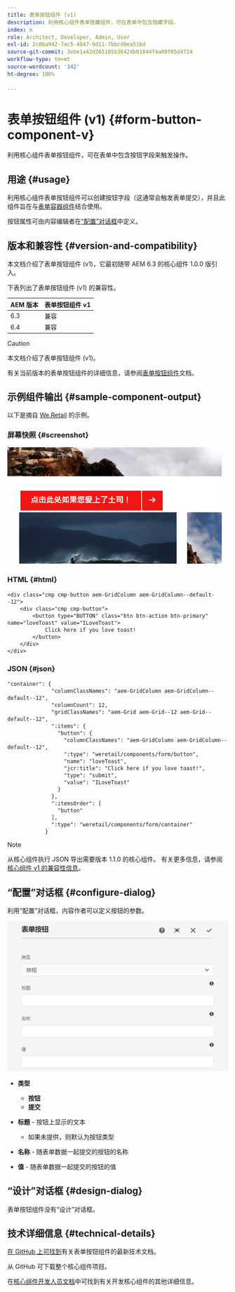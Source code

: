 ```yaml
---
title: 表单按钮组件 (v1)
description: 利用核心组件表单隐藏组件，可在表单中包含隐藏字段。
index: n
role: Architect, Developer, Admin, User
exl-id: 2c06a942-7ac5-4847-9d11-7bbcd0ea51bd
source-git-commit: 3ebe1a42d265185b36424b01844f4a00f05d4724
workflow-type: tm+mt
source-wordcount: '342'
ht-degree: 100%

---
```


# 表单按钮组件 (v1) {#form-button-component-v}

利用核心组件表单按钮组件，可在表单中包含按钮字段来触发操作。

## 用途 {#usage}

利用核心组件表单按钮组件可以创建按钮字段（这通常会触发表单提交），并且此组件旨在与[表单容器组件](form-container-v1.md)结合使用。

按钮属性可由内容编辑者在[“配置”对话框](#configure-dialog)中定义。

## 版本和兼容性 {#version-and-compatibility}

本文档介绍了表单按钮组件 (v1)，它最初随带 AEM 6.3 的核心组件 1.0.0 版引入。

下表列出了表单按钮组件 (v1) 的兼容性。

| AEM 版本 | 表单按钮组件 v1 |
|--- |--- |
| 6.3 | 兼容 |
| 6.4 | 兼容 |

>[!CAUTION]
>
>本文档介绍了表单按钮组件 (v1)。
>
>有关当前版本的表单按钮组件的详细信息，请参阅[表单按钮组件](/help/components/forms/form-button.md)文档。

## 示例组件输出 {#sample-component-output}

以下是摘自 [We.Retail](https://helpx.adobe.com/cn/experience-manager/6-4/sites/developing/using/we-retail.html) 的示例。

### 屏幕快照 {#screenshot}

![](/help/assets/chlimage_1-48.png)

### HTML {#html}

```
<div class="cmp cmp-button aem-GridColumn aem-GridColumn--default--12">
    <div class="cmp cmp-button">
        <button type="BUTTON" class="btn btn-action btn-primary" name="loveToast" value="ILoveToast">
            Click here if you love toast!
        </button>
    </div>
</div>
```

### JSON {#json}

```
"container": {
              "columnClassNames": "aem-GridColumn aem-GridColumn--default--12",
              "columnCount": 12,
              "gridClassNames": "aem-Grid aem-Grid--12 aem-Grid--default--12",
              ":items": {
                "button": {
                  "columnClassNames": "aem-GridColumn aem-GridColumn--default--12",
                  ":type": "weretail/components/form/button",
                  "name": "loveToast",
                  "jcr:title": "Click here if you love toast!",
                  "type": "submit",
                  "value": "ILoveToast"
                }
              },
              ":itemsOrder": [
                "button"
              ],
              ":type": "weretail/components/form/container"
            }
```

>[!NOTE]
>
>从核心组件执行 JSON 导出需要版本 1.1.0 的核心组件。 有关更多信息，请参阅[核心组件 v1 的兼容性信息](/help/versions.md)。

## “配置”对话框 {#configure-dialog}

利用“配置”对话框，内容作者可以定义按钮的参数。

![](/help/assets/chlimage_1-49.png)

* **类型**
   * **按钮**
   * **提交**

* **标题** - 按钮上显示的文本
   * 如果未提供，则默认为按钮类型

* **名称** - 随表单数据一起提交的按钮的名称
* **值** - 随表单数据一起提交的按钮的值

## “设计”对话框 {#design-dialog}

表单按钮组件没有“设计”对话框。

## 技术详细信息 {#technical-details}

[在 GitHub 上可找到](https://github.com/adobe/aem-core-wcm-components/tree/master/content/src/content/jcr_root/apps/core/wcm/components/form/button/v1/button)有关表单按钮组件的最新技术文档。

从 GitHub 可下载整个核心组件项目。

在[核心组件开发人员文档](/help/developing/overview.md)中可找到有关开发核心组件的其他详细信息。
